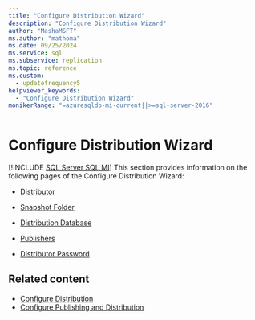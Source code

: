 ```yaml
---
title: "Configure Distribution Wizard"
description: "Configure Distribution Wizard"
author: "MashaMSFT"
ms.author: "mathoma"
ms.date: 09/25/2024
ms.service: sql
ms.subservice: replication
ms.topic: reference
ms.custom:
  - updatefrequency5
helpviewer_keywords:
  - "Configure Distribution Wizard"
monikerRange: "=azuresqldb-mi-current||>=sql-server-2016"
---
```

# Configure Distribution Wizard
[!INCLUDE [SQL Server SQL MI](../../includes/applies-to-version/sql-asdbmi.md)]
  This section provides information on the following pages of the Configure Distribution Wizard:  
  
-   [Distributor](../../relational-databases/replication/distributor.md)  
  
-   [Snapshot Folder](../../relational-databases/replication/snapshot-folder.md)  
  
-   [Distribution Database](../../relational-databases/replication/distribution-database.md)  
  
-   [Publishers](../../relational-databases/replication/publishers.md)  
  
-   [Distributor Password](../../relational-databases/replication/distributor-password.md)  
  
## Related content

- [Configure Distribution](../../relational-databases/replication/configure-distribution.md)
- [Configure Publishing and Distribution](../../relational-databases/replication/configure-publishing-and-distribution.md)

